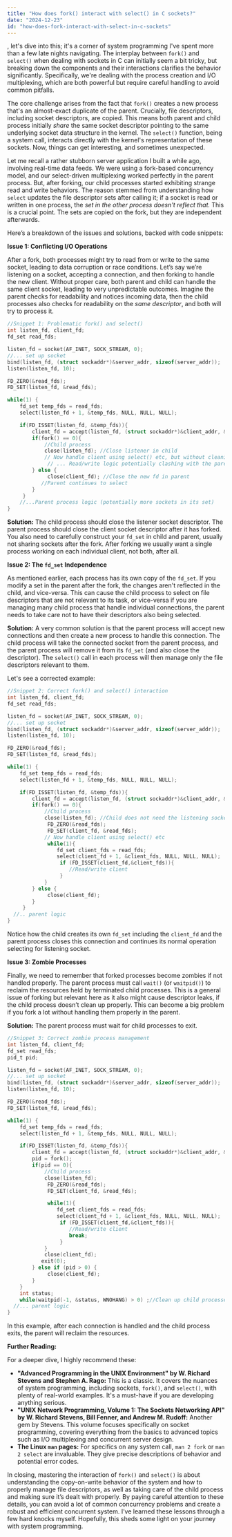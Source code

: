 ```yaml
---
title: "How does fork() interact with select() in C sockets?"
date: "2024-12-23"
id: "how-does-fork-interact-with-select-in-c-sockets"
---
```


, let's dive into this; it's a corner of system programming I've spent more than a few late nights navigating. The interplay between `fork()` and `select()` when dealing with sockets in C can initially seem a bit tricky, but breaking down the components and their interactions clarifies the behavior significantly. Specifically, we're dealing with the process creation and I/O multiplexing, which are both powerful but require careful handling to avoid common pitfalls.

The core challenge arises from the fact that `fork()` creates a new process that's an almost-exact duplicate of the parent. Crucially, file descriptors, including socket descriptors, are copied. This means both parent and child process initially *share* the same socket descriptor pointing to the same underlying socket data structure in the kernel. The `select()` function, being a system call, interacts directly with the kernel's representation of these sockets. Now, things can get interesting, and sometimes unexpected.

Let me recall a rather stubborn server application I built a while ago, involving real-time data feeds. We were using a fork-based concurrency model, and our select-driven multiplexing worked perfectly in the parent process. But, after forking, our child processes started exhibiting strange read and write behaviors. The reason stemmed from understanding how `select` updates the file descriptor sets after calling it; if a socket is read or written in one process, the *set in the other process doesn't reflect that.* This is a crucial point. The sets are copied on the fork, but they are independent afterwards.

Here’s a breakdown of the issues and solutions, backed with code snippets:

**Issue 1: Conflicting I/O Operations**

After a fork, both processes might try to read from or write to the same socket, leading to data corruption or race conditions. Let’s say we’re listening on a socket, accepting a connection, and then forking to handle the new client. Without proper care, both parent and child can handle the same client socket, leading to very unpredictable outcomes. Imagine the parent checks for readability and notices incoming data, then the child processes also checks for readability on the *same descriptor*, and both will try to process it.

```c
//Snippet 1: Problematic fork() and select()
int listen_fd, client_fd;
fd_set read_fds;

listen_fd = socket(AF_INET, SOCK_STREAM, 0);
//... set up socket
bind(listen_fd, (struct sockaddr*)&server_addr, sizeof(server_addr));
listen(listen_fd, 10);

FD_ZERO(&read_fds);
FD_SET(listen_fd, &read_fds);

while(1) {
    fd_set temp_fds = read_fds;
    select(listen_fd + 1, &temp_fds, NULL, NULL, NULL);

    if(FD_ISSET(listen_fd, &temp_fds)){
        client_fd = accept(listen_fd, (struct sockaddr*)&client_addr, &client_len);
        if(fork() == 0){
            //Child process
            close(listen_fd); //Close listener in child
            // Now handle client using select() etc, but without cleaning the parent's fd_set
             // ... Read/write logic potentially clashing with the parent.
        } else {
             close(client_fd); //Close the new fd in parent
           //Parent continues to select
        }
     }
    //...Parent process logic (potentially more sockets in its set)
}
```

**Solution:** The child process should close the listener socket descriptor. The parent process should close the client socket descriptor after it has forked. You also need to carefully construct your `fd_set` in child and parent, usually not sharing sockets after the fork. After forking we usually want a single process working on each individual client, not both, after all.

**Issue 2: The `fd_set` Independence**

As mentioned earlier, each process has its own copy of the `fd_set`. If you modify a set in the parent after the fork, the changes aren't reflected in the child, and vice-versa. This can cause the child process to select on file descriptors that are not relevant to its task, or vice-versa if you are managing many child process that handle individual connections, the parent needs to take care not to have their descriptors also being selected.

**Solution:** A very common solution is that the parent process will accept new connections and then create a new process to handle this connection. The child process will take the connected socket from the parent process, and the parent process will remove it from its `fd_set` (and also close the descriptor). The `select()` call in each process will then manage only the file descriptors relevant to them.

Let's see a corrected example:

```c
//Snippet 2: Correct fork() and select() interaction
int listen_fd, client_fd;
fd_set read_fds;

listen_fd = socket(AF_INET, SOCK_STREAM, 0);
//... set up socket
bind(listen_fd, (struct sockaddr*)&server_addr, sizeof(server_addr));
listen(listen_fd, 10);

FD_ZERO(&read_fds);
FD_SET(listen_fd, &read_fds);

while(1) {
    fd_set temp_fds = read_fds;
    select(listen_fd + 1, &temp_fds, NULL, NULL, NULL);

    if(FD_ISSET(listen_fd, &temp_fds)){
        client_fd = accept(listen_fd, (struct sockaddr*)&client_addr, &client_len);
        if(fork() == 0){
            //Child process
            close(listen_fd); //Child does not need the listening socket
             FD_ZERO(&read_fds);
             FD_SET(client_fd, &read_fds);
            // Now handle client using select() etc
             while(1){
                fd_set client_fds = read_fds;
                select(client_fd + 1, &client_fds, NULL, NULL, NULL);
                 if (FD_ISSET(client_fd,&client_fds)){
                    //Read/write client
                 }
            }
        } else {
             close(client_fd);
        }
     }
  //.. parent logic
}
```

Notice how the child creates its own `fd_set` including the `client_fd` and the parent process closes this connection and continues its normal operation selecting for listening socket.

**Issue 3: Zombie Processes**

Finally, we need to remember that forked processes become zombies if not handled properly. The parent process must call `wait()` (or `waitpid()`) to reclaim the resources held by terminated child processes. This is a general issue of forking but relevant here as it also might cause descriptor leaks, if the child process doesn’t clean up properly. This can become a big problem if you fork a lot without handling them properly in the parent.

**Solution:** The parent process must wait for child processes to exit.

```c
//Snippet 3: Correct zombie process management
int listen_fd, client_fd;
fd_set read_fds;
pid_t pid;

listen_fd = socket(AF_INET, SOCK_STREAM, 0);
//... set up socket
bind(listen_fd, (struct sockaddr*)&server_addr, sizeof(server_addr));
listen(listen_fd, 10);

FD_ZERO(&read_fds);
FD_SET(listen_fd, &read_fds);

while(1) {
    fd_set temp_fds = read_fds;
    select(listen_fd + 1, &temp_fds, NULL, NULL, NULL);

    if(FD_ISSET(listen_fd, &temp_fds)){
        client_fd = accept(listen_fd, (struct sockaddr*)&client_addr, &client_len);
        pid = fork();
        if(pid == 0){
            //Child process
            close(listen_fd);
             FD_ZERO(&read_fds);
             FD_SET(client_fd, &read_fds);

             while(1){
                fd_set client_fds = read_fds;
                select(client_fd + 1, &client_fds, NULL, NULL, NULL);
                 if (FD_ISSET(client_fd,&client_fds)){
                    //Read/write client
                    break;
                 }
            }
            close(client_fd);
           exit(0);
        } else if (pid > 0) {
             close(client_fd);
        }
    }
    int status;
    while(waitpid(-1, &status, WNOHANG) > 0) ;//Clean up child processes
  //... parent logic
}
```

In this example, after each connection is handled and the child process exits, the parent will reclaim the resources.

**Further Reading:**

For a deeper dive, I highly recommend these:

*   **"Advanced Programming in the UNIX Environment" by W. Richard Stevens and Stephen A. Rago:** This is a classic. It covers the nuances of system programming, including sockets, `fork()`, and `select()`, with plenty of real-world examples. It's a must-have if you are developing anything serious.
*   **"UNIX Network Programming, Volume 1: The Sockets Networking API" by W. Richard Stevens, Bill Fenner, and Andrew M. Rudoff:** Another gem by Stevens. This volume focuses specifically on socket programming, covering everything from the basics to advanced topics such as I/O multiplexing and concurrent server design.
* **The Linux `man` pages:** For specifics on any system call, `man 2 fork` or `man 2 select` are invaluable. They give precise descriptions of behavior and potential error codes.

In closing, mastering the interaction of `fork()` and `select()` is about understanding the copy-on-write behavior of the system and how to properly manage file descriptors, as well as taking care of the child process and making sure it’s dealt with properly. By paying careful attention to these details, you can avoid a lot of common concurrency problems and create a robust and efficient concurrent system. I’ve learned these lessons through a few hard knocks myself. Hopefully, this sheds some light on your journey with system programming.
